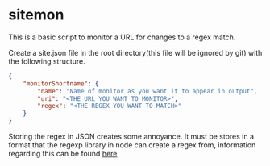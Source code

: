 # sitemon

This is a basic script to monitor a URL for changes to a regex match.

Create a site.json file in the root directory(this file will be ignored by git) with the following structure.

```JSON
{
    "monitorShortname": {
        "name": "Name of monitor as you want it to appear in output",
        "uri": "<THE URL YOU WANT TO MONITOR>",
        "regex": "<THE REGEX YOU WANT TO MATCH>"
    }
}
```
Storing the regex in JSON creates some annoyance. It must be stores in a format that the regexp library in node can create a regex from, information regarding this can be found [here](https://makandracards.com/makandra/15879-javascript-how-to-generate-a-regular-expression-from-a-string)
